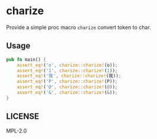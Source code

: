 # charize

Provide a simple proc macro `charize` convert token to char.

## Usage

```rust
pub fn main() {
    assert_eq!('o', charize::charize!(o));
    assert_eq!('1', charize::charize!(1));
    assert_eq!('我', charize::charize!(我));
    assert_eq!('P', charize::charize!(P));
    assert_eq!('@', charize::charize!(@));
    assert_eq!('&', charize::charize!(&));
}
```

## LICENSE

MPL-2.0